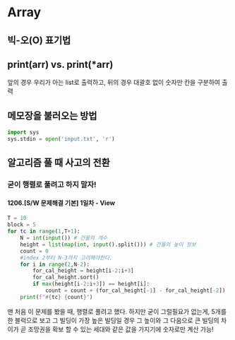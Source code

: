 # Array
## 빅-오(O) 표기법

## print(arr) vs. print(*arr)
앞의 경우 우리가 아는 list로 출력하고, 뒤의 경우 대괄호 없이 숫자만 칸을 구분하여 출력

## 메모장을 불러오는 방법
```python
import sys
sys.stdin = open('input.txt', 'r')
```
## 알고리즘 풀 때 사고의 전환
### 굳이 행렬로 풀려고 하지 말자!
#### 1206.[S/W 문제해결 기본] 1일차 - View
```python
T = 10
block = 5
for tc in range(1,T+1):
    N = int(input()) # 건물의 개수
    height = list(map(int, input().split())) # 건물의 높이 정보
    count = 0
    #index 2부터 N-3까지 고려해야한다.
    for i in range(2,N-2):
        for_cal_height = height[i-2:i+3]
        for_cal_height.sort()
        if max(height[i-2:i+3]) == height[i]:
            count = count + (for_cal_height[-1] - for_cal_height[-2])
    print(f"#{tc} {count}")
```
맨 처음 이 문제를 봤을 때, 행렬로 풀려고 했다.
하지만 굳이 그럴필요가 없는게, 5개를 한 블럭으로 보고 그 빌딩이 가장 높은 빌딩일 경우 그 높이와 그 다음으로 큰 빌딩의 차이가 곧 조망권을 확보 할 수 있는 세대와 같은 값을 가지기에 숫자로만 계산 가능!
